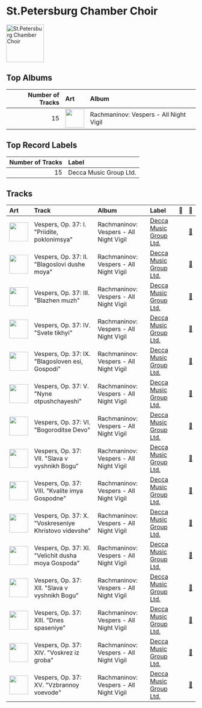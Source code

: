 
# St.Petersburg Chamber Choir


<img src="https://i.scdn.co/image/f946eebb053703449d3e862c18ae531ad0bee47d" alt="St.Petersburg Chamber Choir" width="100" />

## Top Albums

|   Number of Tracks | Art                                                                                              | Album                                  |
|-------------------:|:-------------------------------------------------------------------------------------------------|:---------------------------------------|
|                 15 | <img src="https://i.scdn.co/image/ab67616d0000b273319c8a995c0c01cd233b3bd5" alt="" width="50" /> | Rachmaninov: Vespers - All Night Vigil |

## Top Record Labels

|   Number of Tracks | Label                  |
|-------------------:|:-----------------------|
|                 15 | Decca Music Group Ltd. |

## Tracks

| Art                                                                                              | Track                                                 | Album                                  | Label                                                         | 💚   | 🔗                                                          |
|:-------------------------------------------------------------------------------------------------|:------------------------------------------------------|:---------------------------------------|:--------------------------------------------------------------|:----|:-----------------------------------------------------------|
| <img src="https://i.scdn.co/image/ab67616d0000b273319c8a995c0c01cd233b3bd5" alt="" width="50" /> | Vespers, Op. 37: I. "Priidite, poklonimsya"           | Rachmaninov: Vespers - All Night Vigil | [Decca Music Group Ltd.](../labels/decca_music_group_ltd_.md) |     | [🔗](https://open.spotify.com/track/4evlPDUET2zxmrSffIopYk) |
| <img src="https://i.scdn.co/image/ab67616d0000b273319c8a995c0c01cd233b3bd5" alt="" width="50" /> | Vespers, Op. 37: II. "Blagoslovi dushe moya"          | Rachmaninov: Vespers - All Night Vigil | [Decca Music Group Ltd.](../labels/decca_music_group_ltd_.md) |     | [🔗](https://open.spotify.com/track/3tmb8PpSEsDXOPv2JxBAeJ) |
| <img src="https://i.scdn.co/image/ab67616d0000b273319c8a995c0c01cd233b3bd5" alt="" width="50" /> | Vespers, Op. 37: III. "Blazhen muzh"                  | Rachmaninov: Vespers - All Night Vigil | [Decca Music Group Ltd.](../labels/decca_music_group_ltd_.md) |     | [🔗](https://open.spotify.com/track/4vOfTVbAp9oBxyko8covCb) |
| <img src="https://i.scdn.co/image/ab67616d0000b273319c8a995c0c01cd233b3bd5" alt="" width="50" /> | Vespers, Op. 37: IV. "Svete tikhyi"                   | Rachmaninov: Vespers - All Night Vigil | [Decca Music Group Ltd.](../labels/decca_music_group_ltd_.md) |     | [🔗](https://open.spotify.com/track/63vzmx5X4rx7iiampzwus4) |
| <img src="https://i.scdn.co/image/ab67616d0000b273319c8a995c0c01cd233b3bd5" alt="" width="50" /> | Vespers, Op. 37: IX. "Blagosloven esi, Gospodi"       | Rachmaninov: Vespers - All Night Vigil | [Decca Music Group Ltd.](../labels/decca_music_group_ltd_.md) |     | [🔗](https://open.spotify.com/track/0NfQexdy6BRC3O7W2LPqHl) |
| <img src="https://i.scdn.co/image/ab67616d0000b273319c8a995c0c01cd233b3bd5" alt="" width="50" /> | Vespers, Op. 37: V. "Nyne otpushchayeshi"             | Rachmaninov: Vespers - All Night Vigil | [Decca Music Group Ltd.](../labels/decca_music_group_ltd_.md) |     | [🔗](https://open.spotify.com/track/6pFMpE4Z9UooPdsTmgbWYI) |
| <img src="https://i.scdn.co/image/ab67616d0000b273319c8a995c0c01cd233b3bd5" alt="" width="50" /> | Vespers, Op. 37: VI. "Bogoroditse Devo"               | Rachmaninov: Vespers - All Night Vigil | [Decca Music Group Ltd.](../labels/decca_music_group_ltd_.md) |     | [🔗](https://open.spotify.com/track/3eu4eSHpO2u9bgzmDDTlgY) |
| <img src="https://i.scdn.co/image/ab67616d0000b273319c8a995c0c01cd233b3bd5" alt="" width="50" /> | Vespers, Op. 37: VII. "Slava v vyshnikh Bogu"         | Rachmaninov: Vespers - All Night Vigil | [Decca Music Group Ltd.](../labels/decca_music_group_ltd_.md) |     | [🔗](https://open.spotify.com/track/0op8XEiSF79zl5SSvPv5j2) |
| <img src="https://i.scdn.co/image/ab67616d0000b273319c8a995c0c01cd233b3bd5" alt="" width="50" /> | Vespers, Op. 37: VIII. "Kvalite imya Gospodne"        | Rachmaninov: Vespers - All Night Vigil | [Decca Music Group Ltd.](../labels/decca_music_group_ltd_.md) |     | [🔗](https://open.spotify.com/track/79tPoVRNUdOSwM8ERRpx8m) |
| <img src="https://i.scdn.co/image/ab67616d0000b273319c8a995c0c01cd233b3bd5" alt="" width="50" /> | Vespers, Op. 37: X. "Voskreseniye Khristovo videvshe" | Rachmaninov: Vespers - All Night Vigil | [Decca Music Group Ltd.](../labels/decca_music_group_ltd_.md) |     | [🔗](https://open.spotify.com/track/2rzp6tSZjlPxIjkcnKoV7a) |
| <img src="https://i.scdn.co/image/ab67616d0000b273319c8a995c0c01cd233b3bd5" alt="" width="50" /> | Vespers, Op. 37: XI. "Velichit dusha moya Gospoda"    | Rachmaninov: Vespers - All Night Vigil | [Decca Music Group Ltd.](../labels/decca_music_group_ltd_.md) |     | [🔗](https://open.spotify.com/track/32j8MnD2wyx1QQ3wRa6ytm) |
| <img src="https://i.scdn.co/image/ab67616d0000b273319c8a995c0c01cd233b3bd5" alt="" width="50" /> | Vespers, Op. 37: XII. "Slava v vyshnikh Bogu"         | Rachmaninov: Vespers - All Night Vigil | [Decca Music Group Ltd.](../labels/decca_music_group_ltd_.md) |     | [🔗](https://open.spotify.com/track/1RCpDM7OThH6WdncbhQ7IE) |
| <img src="https://i.scdn.co/image/ab67616d0000b273319c8a995c0c01cd233b3bd5" alt="" width="50" /> | Vespers, Op. 37: XIII. "Dnes spaseniye"               | Rachmaninov: Vespers - All Night Vigil | [Decca Music Group Ltd.](../labels/decca_music_group_ltd_.md) |     | [🔗](https://open.spotify.com/track/07rzxAXZHLhV0kGR0zNDIn) |
| <img src="https://i.scdn.co/image/ab67616d0000b273319c8a995c0c01cd233b3bd5" alt="" width="50" /> | Vespers, Op. 37: XIV. "Voskrez iz groba"              | Rachmaninov: Vespers - All Night Vigil | [Decca Music Group Ltd.](../labels/decca_music_group_ltd_.md) |     | [🔗](https://open.spotify.com/track/1kTERqTjsxeq3RNjtunq1u) |
| <img src="https://i.scdn.co/image/ab67616d0000b273319c8a995c0c01cd233b3bd5" alt="" width="50" /> | Vespers, Op. 37: XV. "Vzbrannoy voevode"              | Rachmaninov: Vespers - All Night Vigil | [Decca Music Group Ltd.](../labels/decca_music_group_ltd_.md) |     | [🔗](https://open.spotify.com/track/5PSyFWOmtBCPwkAiAV770t) |